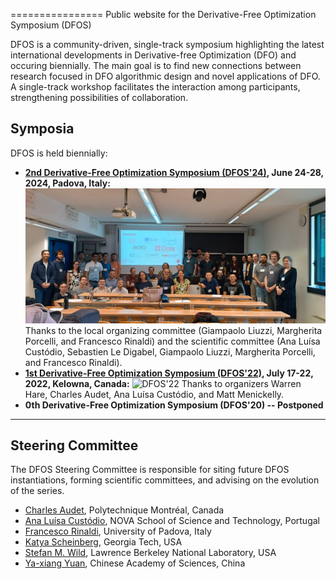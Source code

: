 ================
Public website for the Derivative-Free Optimization Symposium (DFOS)

DFOS is a community-driven, single-track symposium highlighting the latest international developments in Derivative-free Optimization (DFO) and occuring biennially. The main goal is to find new connections between research focused in DFO algorithmic design and novel applications of DFO. A single-track workshop facilitates the interaction among participants, strengthening possibilities of collaboration. 


Symposia
-----------------------------------------------------------------------------------------------------------------------------------------

DFOS is held biennially:

* **[2nd Derivative-Free Optimization Symposium (DFOS'24)](https://sites.google.com/diag.uniroma1.it/dfos24/home), June 24-28, 2024, Padova, Italy:**
![DFOS'24](images/1719575993882.jpg)
Thanks to the local organizing committee (Giampaolo Liuzzi, Margherita Porcelli, and Francesco Rinaldi) and the scientific committee  (Ana Luísa Custódio, Sebastien Le Digabel, Giampaolo Liuzzi, Margherita Porcelli, and Francesco Rinaldi).
* **[1st Derivative-Free Optimization Symposium (DFOS'22)](https://www.birs.ca/events/2022/5-day-workshops/22w5199), July 17-22, 2022, Kelowna, Canada:**
![DFOS'22](images/22w5199_1.jpg)
Thanks to organizers Warren Hare, Charles Audet, Ana Luísa Custódio, and Matt Menickelly.
* **0th Derivative-Free Optimization Symposium (DFOS'20) -- Postponed**

---


Steering Committee
---------------------------------------------------------------------------------------------------------------------------------------------------------------------
The DFOS Steering Committee is responsible for siting future DFOS instantiations, forming scientific committees, and advising on the evolution of the series.

* [Charles Audet](https://www.gerad.ca/Charles.Audet/), Polytechnique Montréal, Canada
* [Ana Luísa Custódio](https://docentes.fct.unl.pt/algb/), NOVA School of Science and Technology, Portugal
* [Francesco Rinaldi](https://sites.google.com/view/francescorinaldi), University of Padova, Italy
* [Katya Scheinberg](https://sites.gatech.edu/katya-scheinberg/), Georgia Tech, USA
* [Stefan M. Wild](https://wildsm.github.io/), Lawrence Berkeley National Laboratory, USA
* [Ya-xiang Yuan](https://lsec.cc.ac.cn/~yyx/), Chinese Academy of Sciences, China
